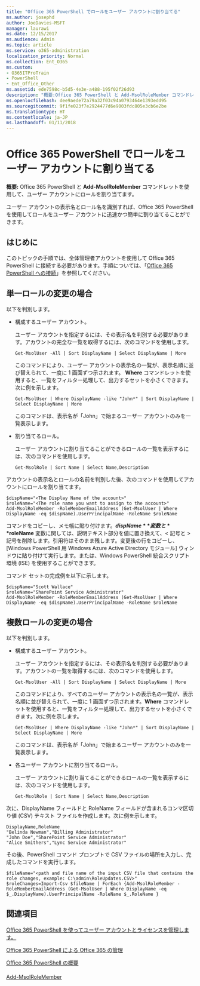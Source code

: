 ```yaml
---
title: "Office 365 PowerShell でロールをユーザー アカウントに割り当てる"
ms.author: josephd
author: JoeDavies-MSFT
manager: laurawi
ms.date: 12/15/2017
ms.audience: Admin
ms.topic: article
ms.service: o365-administration
localization_priority: Normal
ms.collection: Ent_O365
ms.custom:
- O365ITProTrain
- PowerShell
- Ent_Office_Other
ms.assetid: ede7598c-b5d5-4e3e-a488-195f02f26d93
description: "概要:Office 365 PowerShell と Add-MsolRoleMember コマンドレットを使用して、ユーザー アカウントにロールを割り当てます。"
ms.openlocfilehash: dee9aede72a79a32f03c94a0793464e1393edd95
ms.sourcegitcommit: 9f1fe023f7e2924477d6e9003fdc805e3cb6e2be
ms.translationtype: HT
ms.contentlocale: ja-JP
ms.lasthandoff: 01/11/2018
---
```

# <a name="assign-roles-to-user-accounts-with-office-365-powershell"></a>Office 365 PowerShell でロールをユーザー アカウントに割り当てる

 **概要:** Office 365 PowerShell と **Add-MsolRoleMember** コマンドレットを使用して、ユーザー アカウントにロールを割り当てます。
  
ユーザー アカウントの表示名とロール名を識別すれば、Office 365 PowerShell を使用してロールをユーザー アカウントに迅速かつ簡単に割り当てることができます。
  
## <a name="before-you-begin"></a>はじめに

このトピックの手順では、全体管理者アカウントを使用して Office 365 PowerShell に接続する必要があります。手順については、「[Office 365 PowerShell への接続](connect-to-office-365-powershell.md)」を参照してください。
  
## <a name="for-a-single-role-change"></a>単一ロールの変更の場合

以下を判別します。
  
- 構成するユーザー アカウント。
    
    ユーザー アカウントを指定するには、その表示名を判別する必要があります。アカウントの完全な一覧を取得するには、次のコマンドを使用します。
    
  ```
  Get-MsolUser -All | Sort DisplayName | Select DisplayName | More
  ```

    このコマンドにより、ユーザー アカウントの表示名の一覧が、表示名順に並び替えられて、一度に 1 画面ずつ示されます。 **Where** コマンドレットを使用すると、一覧をフィルター処理して、出力するセットを小さくできます。次に例を示します。
    
  ```
  Get-MsolUser | Where DisplayName -like "John*" | Sort DisplayName | Select DisplayName | More
  ```

    このコマンドは、表示名が「John」で始まるユーザー アカウントのみを一覧表示します。
    
- 割り当てるロール。
    
    ユーザー アカウントに割り当てることができるロールの一覧を表示するには、次のコマンドを使用します。
    
  ```
  Get-MsolRole | Sort Name | Select Name,Description
  ```

アカウントの表示名とロールの名前を判別した後、次のコマンドを使用してアカウントにロールを割り当てます。
  
```
$dispName="<The Display Name of the account>"
$roleName="<The role name you want to assign to the account>"
Add-MsolRoleMember -RoleMemberEmailAddress (Get-MsolUser | Where DisplayName -eq $dispName).UserPrincipalName -RoleName $roleName
```

コマンドをコピーし、メモ帳に貼り付けます。**$dispName** 変数と **$roleName** 変数に関しては、説明テキスト部分を値に置き換えて、\< 記号と > 記号を削除します。引用符はそのまま残します。変更後の行をコピーし、[Windows PowerShell 用 Windows Azure Active Directory モジュール] ウィンドウに貼り付けて実行します。または、Windows PowerShell 統合スクリプト環境 (ISE) を使用することができます。
  
コマンド セットの完成例を以下に示します。
  
```
$dispName="Scott Wallace"
$roleName="SharePoint Service Administrator"
Add-MsolRoleMember -RoleMemberEmailAddress (Get-MsolUser | Where DisplayName -eq $dispName).UserPrincipalName -RoleName $roleName
```

## <a name="for-multiple-role-changes"></a>複数ロールの変更の場合

以下を判別します。
  
- 構成するユーザー アカウント。
    
    ユーザー アカウントを指定するには、その表示名を判別する必要があります。アカウントの一覧を取得するには、次のコマンドを使用します。
    
  ```
  Get-MsolUser -All | Sort DisplayName | Select DisplayName | More
  ```

    このコマンドにより、すべてのユーザー アカウントの表示名の一覧が、表示名順に並び替えられて、一度に 1 画面ずつ示されます。**Where** コマンドレットを使用すると、一覧をフィルター処理して、出力するセットを小さくできます。次に例を示します。
    
  ```
  Get-MsolUser | Where DisplayName -like "John*" | Sort DisplayName | Select DisplayName | More
  ```

    このコマンドは、表示名が「John」で始まるユーザー アカウントのみを一覧表示します。
    
- 各ユーザー アカウントに割り当てるロール。
    
    ユーザー アカウントに割り当てることができるロールの一覧を表示するには、次のコマンドを使用します。
    
  ```
  Get-MsolRole | Sort Name | Select Name,Description
  ```

次に、DisplayName フィールドと RoleName フィールドが含まれるコンマ区切り値 (CSV) テキスト ファイルを作成します。次に例を示します。
  
```
DisplayName,RoleName
"Belinda Newman","Billing Administrator"
"John Doe","SharePoint Service Administrator"
"Alice Smithers","Lync Service Administrator"
```

その後、PowerShell コマンド プロンプトで CSV ファイルの場所を入力し、完成したコマンドを実行します。
  
```
$fileName="<path and file name of the input CSV file that contains the role changes, example: C:\admin\RoleUpdates.CSV>"
$roleChanges=Import-Csv $fileName | ForEach {Add-MsolRoleMember -RoleMemberEmailAddress (Get-MsolUser | Where DisplayName -eq $_.DisplayName).UserPrincipalName -RoleName $_.RoleName }

```

## <a name="see-also"></a>関連項目

#### 

[Office 365 PowerShell を使ってユーザー アカウントとライセンスを管理します。](manage-user-accounts-and-licenses-with-office-365-powershell.md)
  
[Office 365 PowerShell による Office 365 の管理](manage-office-365-with-office-365-powershell.md)
  
[Office 365 PowerShell の概要](getting-started-with-office-365-powershell.md)
#### 

[Add-MsolRoleMember]((https://msdn.microsoft.com/library/dn194120.aspx))

